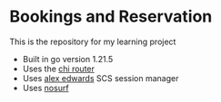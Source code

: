 # Bookings and Reservation

This is the repository for my learning project
 - Built in go version 1.21.5
 - Uses the [chi router](https://github.com/go-chi/chi)
 - Uses [alex edwards](https://github.com/alexedwards/scs/v2) SCS session manager
 - Uses [nosurf](https://github.com/justinas/nosurf)